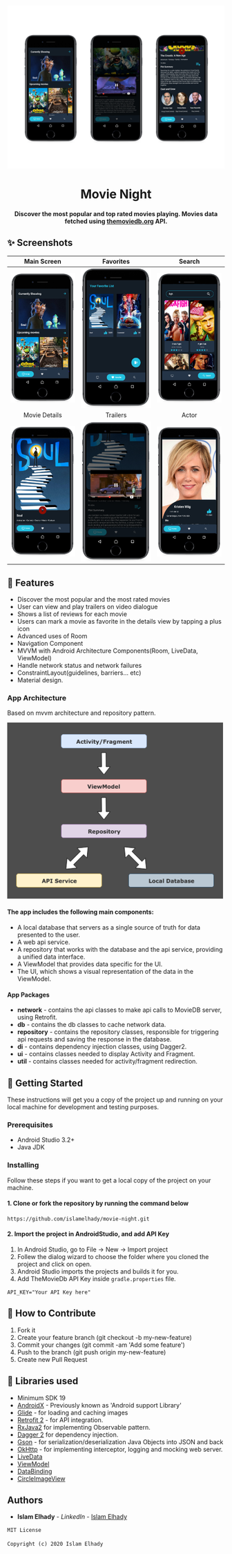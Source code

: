 ![Screen](screenshots/mockup.png)
<h1 align="center">Movie Night</h1>
<h4 align="center">
	Discover the most popular and top rated movies playing. Movies data fetched using <a href="https://www.themoviedb.org/">themoviedb.org</a> API.
</h4>


## ✨ Screenshots
| Main Screen | Favorites |  Search |
|:-:|:-:|:-:|
| ![Fist](screenshots/image1.png?raw=true) | ![3](screenshots/image2.png?raw=true) | ![3](screenshots/image3.png?raw=true) |
| Movie Details | Trailers |  Actor |
| ![4](screenshots/image4.png?raw=true) | ![5](screenshots/image5.png?raw=true) | ![6](screenshots/image6.png?raw=true) |

## 🌟 Features
*   Discover the most popular and the most rated movies
*   User can view and play trailers on video dialogue
*   Shows a list of reviews for each movie
*   Users can mark a movie as favorite in the details view by tapping a plus icon 
*   Advanced uses of Room
*   Navigation Component
*   MVVM with Android Architecture Components(Room, LiveData, ViewModel)
*   Handle network status and network failures
*   ConstraintLayout(guidelines, barriers... etc)
*   Material design.

### App Architecture 
Based on mvvm architecture and repository pattern.

<img src="screenshots/mvvm.png" width="500" style="max-width:500%;">

#### The app includes the following main components:

* A local database that servers as a single source of truth for data presented to the user. 
* A web api service.
* A repository that works with the database and the api service, providing a unified data interface.
* A ViewModel that provides data specific for the UI.
* The UI, which shows a visual representation of the data in the ViewModel.

#### App Packages
* <b>network</b> - contains the api classes to make api calls to MovieDB server, using Retrofit. 
* <b>db</b> - contains the db classes to cache network data.
* <b>repository</b> - contains the repository classes, responsible for triggering api requests and saving the response in the database.
* <b>di</b> - contains dependency injection classes, using Dagger2.   
* <b>ui</b> - contains classes needed to display Activity and Fragment.
* <b>util</b> - contains classes needed for activity/fragment redirection.

## 🚀 Getting Started
These instructions will get you a copy of the project up and running on your local machine for development and testing purposes.

### Prerequisites
*   Android Studio 3.2+
*   Java JDK

### Installing
Follow these steps if you want to get a local copy of the project on your machine.

#### 1. Clone or fork the repository by running the command below	
```
https://github.com/islamelhady/movie-night.git
```

#### 2. Import the project in AndroidStudio, and add API Key
1.  In Android Studio, go to File -> New -> Import project
2.  Follew the dialog wizard to choose the folder where you cloned the project and click on open.
3.  Android Studio imports the projects and builds it for you.
4.  Add TheMovieDb API Key inside `gradle.properties` file.

```
API_KEY="Your API Key here"
```

## 🤝 How to Contribute
1.  Fork it
2.  Create your feature branch (git checkout -b my-new-feature)
3.  Commit your changes (git commit -am 'Add some feature')
4.  Push to the branch (git push origin my-new-feature)
5.  Create new Pull Request

## 📃 Libraries used
*   Minimum SDK 19
*   [AndroidX](https://developer.android.com/jetpack/androidx/) - Previously known as 'Android support Library'
*   [Glide](https://github.com/bumptech/glide) - for loading and caching images 
*   [Retrofit 2](https://github.com/square/retrofit) - for API integration. 
*   [RxJava2](https://github.com/ReactiveX/RxJava) for implementing Observable pattern.
*   [Dagger 2](https://google.github.io/dagger/) for dependency injection.
*   [Gson](https://github.com/google/gson) - for serialization/deserialization Java Objects into JSON and back
*   [OkHttp](https://github.com/square/okhttp) - for implementing interceptor, logging and mocking web server.
*   [LiveData](https://developer.android.com/topic/libraries/architecture/livedata)
*   [ViewModel](https://developer.android.com/topic/libraries/architecture/viewmodel)
*   [DataBinding](https://developer.android.com/topic/libraries/data-binding/)
*   [CircleImageView](https://github.com/hdodenhof/CircleImageView)


## Authors

* **Islam Elhady** - *LinkedIn* - [Islam Elhady](https://www.linkedin.com/in/islamelhady)

```
MIT License

Copyright (c) 2020 Islam Elhady
```
